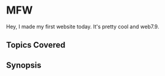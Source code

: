 # MFW
Hey, I made my first website today. It's pretty cool and web7.9.
## Topics Covered

## Synopsis

